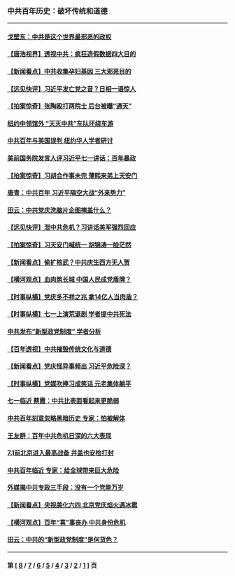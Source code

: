 ### 中共百年历史：破坏传统和道德
---
#### [戈壁东：中共是这个世界最邪恶的政权](../../pages/nf1176114/n13085641.md?07150430) 
#### [【唐浩视界】透视中共：疯狂造假数据四大目的](../../pages/nf1176114/n13080590.md?07150430) 
#### [【新闻看点】中共收集孕妇基因 三大邪恶目的](../../pages/nf1176114/n13077182.md?07150430) 
#### [【远见快评】习近平发亡党之音？日相一语惊人](../../pages/nf1176114/n13074809.md?07150430) 
#### [【拍案惊奇】张陶殴打两院士 后台被曝“通天”](../../pages/nf1176114/n13070496.md?07150430) 
#### [纽约中领馆外 “天灭中共”车队环绕车游](../../pages/nf1176114/n13070693.md?07150430) 
#### [中共百年与美国误判 纽约华人学者研讨](../../pages/nf1176114/n13067969.md?07150430) 
#### [美前国务院发言人评习近平七一讲话：百年暴政](../../pages/nf1176114/n13066986.md?07150430) 
#### [【拍案惊奇】习胡合作事未完 薄熙来弟上天安门](../../pages/nf1176114/n13065867.md?07150430) 
#### [唐青：中共百年 习近平隔空大战“外来势力”](../../pages/nf1176114/n13065976.md?07150430) 
#### [田云：中共党庆洗脑片企图掩盖什么？](../../pages/nf1176114/n13064395.md?07150430) 
#### [【远见快评】泄中共危机？习讲话美军强烈回应](../../pages/nf1176114/n13064269.md?07150430) 
#### [【拍案惊奇】习天安门喊统一 胡锦涛一脸茫然](../../pages/nf1176114/n13063233.md?07150430) 
#### [【新闻看点】偷扩核武？中共庆生西方无人贺](../../pages/nf1176114/n13061263.md?07150430) 
#### [【横河观点】血肉筑长城 中国人民成党盾牌？](../../pages/nf1176114/n13061779.md?07150430) 
#### [【时事纵横】党庆多不祥之兆 拿14亿人当肉盾？](../../pages/nf1176114/n13061709.md?07150430) 
#### [【时事纵横】七一上演荒诞剧 学者提中共死法](../../pages/nf1176114/n13058990.md?07150430) 
#### [中共发布“新型政党制度” 学者分析](../../pages/nf1176114/n13056354.md?07150430) 
#### [【百年透视】中共摧毁传统文化与道德](../../pages/nf1176114/n13057253.md?07150430) 
#### [【新闻看点】党庆怪异事频出 习近平危险深？](../../pages/nf1176114/n13056781.md?07150430) 
#### [【时事纵横】党媒吹捧习成笑话 元老集体躺平](../../pages/nf1176114/n13056792.md?07150430) 
#### [七一临近 蔡霞：中共比表面看起来更脆弱](../../pages/nf1176114/n13056418.md?07150430) 
#### [中共百年刻意忽略黑暗历史 专家：怕被解体](../../pages/nf1176114/n13056056.md?07150430) 
#### [王友群：百年中共危机日深的六大表现](../../pages/nf1176114/n13054263.md?07150430) 
#### [7.1前北京进入最高战备 井盖也安检打封](../../pages/nf1176114/n13053641.md?07150430) 
#### [中共百年临近 专家：给全球带来巨大危险](../../pages/nf1176114/n13053663.md?07150430) 
#### [外媒揭中共专政三手段：没有一个党能万岁](../../pages/nf1176114/n13049352.md?07150430) 
#### [【新闻看点】央视美化六四 北京党庆焰火遇冰雹](../../pages/nf1176114/n13048310.md?07150430) 
#### [【横河观点】百年“喜”事丧办 中共身份危机](../../pages/nf1176114/n13049869.md?07150430) 
#### [田云：中共的“新型政党制度”是何货色？](../../pages/nf1176114/n13049010.md?07150430) 

---
#### 第 [ [8](./8.md?07150430) / [7](./7.md?07150430) / [6](./6.md?07150430) / [5](./5.md?07150430) / [4](./4.md?07150430) / [3](./3.md?07150430) / [2](./2.md?07150430) / [1](./1.md?07150430) ] 页
